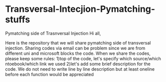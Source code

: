 # Transversal-Intecjion-Pymatching-stuffs
Pymatching side of Trasnversal Injection
Hi all,

Here is the repository that we will share pymatching side of transversal injection.
Sharing codes via email can be problem since we are from different uni and microsoft blocks the code.
When we share the codes, please keep some rules:
1)top of the code, let's specify which source/which ntoebook/which link we used
2)let's add some brief description for the code. We do not need to write line by line description but at least oneline before each function would be appreciated
